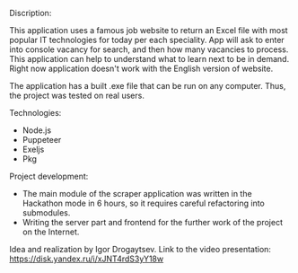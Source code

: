 Discription:

This application uses a famous job website to return an Excel file with most popular IT technologies for today per each speciality.
App will ask to enter into console vacancy for search, and then how many vacancies to process.
This application can help to understand what to learn next to be in demand.
Right now application doesn't work with the English version of website.

The application has a built .exe file that can be run on any computer. Thus, the project was tested on real users.

Technologies:

- Node.js
- Puppeteer
- Exeljs
- Pkg

Project development:

- The main module of the scraper application was written in the Hackathon mode in 6 hours, so it requires careful refactoring into submodules.
- Writing the server part and frontend for the further work of the project on the Internet.

Idea and realization by Igor Drogaytsev. Link to the video presentation:
https://disk.yandex.ru/i/xJNT4rdS3yY18w
